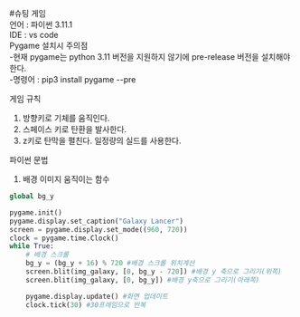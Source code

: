 #슈팅 게임  
언어 : 파이썬 3.11.1  
IDE : vs code  
Pygame 설치시 주의점  
-현재 pygame는 python 3.11 버전을 지원하지 않기에 pre-release 버전을 설치해야 한다.  
-명령어 : pip3 install pygame --pre  

게임 규칙  
1. 방향키로 기체를 움직인다.  
2. 스페이스 키로 탄환을 발사한다.  
3. z키로 탄막을 펼친다. 일정량의 실드를 사용한다.  

파이썬 문법
1. 배경 이미지 움직이는 함수
```py
global bg_y

pygame.init()
pygame.display.set_caption("Galaxy Lancer")
screen = pygame.display.set_mode((960, 720))
clock = pygame.time.Clock()
while True:
    # 배경 스크롤
    bg_y = (bg_y + 16) % 720 #배경 스크롤 위치계산
    screen.blit(img_galaxy, [0, bg_y - 720]) #배경 y 축으로 그리기(위쪽)
    screen.blit(img_galaxy, [0, bg_y]) #배경 y축으로 그리기(아래쪽)

    pygame.display.update() #화면 업데이트
    clock.tick(30) #30프레임으로 반복
```